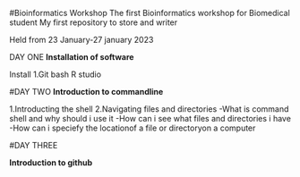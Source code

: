 #Bioinformatics Workshop
The first Bioinformatics workshop for Biomedical student
My first repository to store and writer

Held from 23 January-27 january 2023

DAY ONE
**Installation of software**

Install 
1.Git bash
R studio

#DAY TWO
**Introduction to commandline**

1.Introducting the shell
2.Navigating files and directories
-What is command shell and why should i use it
-How can i see what files and directories i have
-How can i speciefy the locationof a file or directoryon a computer


 #DAY THREE

**Introduction to github**
